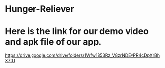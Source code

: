 # Hunger-Reliever
# Here is the link for our demo video and apk file of our app.
https://drive.google.com/drive/folders/1Wfw1B53Rz_V8zrNDEvPR4cDpXrBhX7tU
